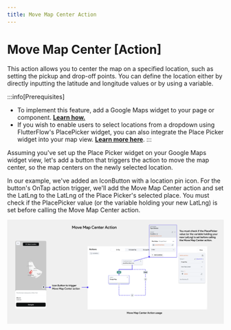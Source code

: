 ```yaml
---
title: Move Map Center Action
---
```



# Move Map Center [Action]

This action allows you to center the map on a specified location, such as setting the pickup and drop-off points. You can define the location either by directly inputting the latitude and longitude values or by using a variable.

:::info[Prerequisites]
- To implement this feature, add a Google Maps widget to your page or component. 
[**Learn how.**](google-maps-widget.md)
- If you wish to enable users to select locations from a dropdown using FlutterFlow's PlacePicker 
  widget, you can also integrate the Place Picker widget into your map view. [**Learn more here**](place-picker-widget.md).
:::


Assuming you've set up the Place Picker widget on your Google Maps widget view, let's add a button that triggers the action to move the map center, so the map centers on the newly selected location.

In our example, we've added an IconButton with a location pin icon. For the button's OnTap 
action trigger, we'll add the Move Map Center action and set the LatLng to the LatLng of the 
Place Picker's selected place. You must check if the PlacePicker value (or the variable holding your new LatLng) is set before calling the Move Map Center action.

![move-map.png](imgs/move-map.png)







